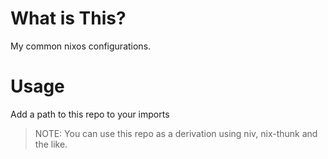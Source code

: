 # What is This?

My common nixos configurations.

# Usage

Add a path to this repo to your imports

> NOTE: You can use this repo as a derivation using niv, nix-thunk and the like.
